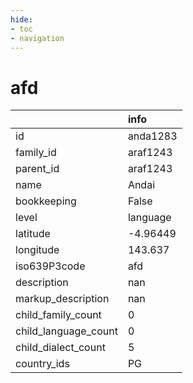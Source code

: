 ```yaml
---
hide:
- toc
- navigation
---
```

# afd
|                      | info     |
|:---------------------|:---------|
| id                   | anda1283 |
| family_id            | araf1243 |
| parent_id            | araf1243 |
| name                 | Andai    |
| bookkeeping          | False    |
| level                | language |
| latitude             | -4.96449 |
| longitude            | 143.637  |
| iso639P3code         | afd      |
| description          | nan      |
| markup_description   | nan      |
| child_family_count   | 0        |
| child_language_count | 0        |
| child_dialect_count  | 5        |
| country_ids          | PG       |
